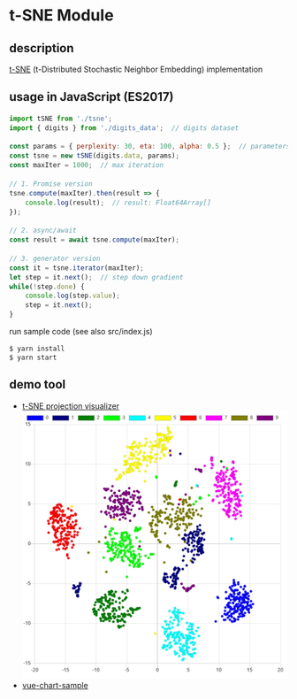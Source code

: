 # t-SNE Module

## description
[t-SNE](https://en.wikipedia.org/wiki/T-distributed_stochastic_neighbor_embedding) (t-Distributed Stochastic Neighbor Embedding) implementation

## usage in JavaScript (ES2017)
```js
import tSNE from './tsne';
import { digits } from './digits_data';  // digits dataset

const params = { perplexity: 30, eta: 100, alpha: 0.5 };  // parameters
const tsne = new tSNE(digits.data, params);
const maxIter = 1000;  // max iteration

// 1. Promise version
tsne.compute(maxIter).then(result => {
    console.log(result);  // result: Float64Array[]
});

// 2. async/await
const result = await tsne.compute(maxIter);

// 3. generator version
const it = tsne.iterator(maxIter);
let step = it.next();  // step down gradient
while(!step.done) {
    console.log(step.value);
    step = it.next();
}
```

run sample code (see also src/index.js)
```
$ yarn install
$ yarn start
```

## demo tool
* [t-SNE projection visualizer](https://rest-term.com/labs/html5/tsne/)  
[![tsne_projection_visualizer](https://github.com/wellflat/imageprocessing-labs/blob/master/images/tsne.png)](https://rest-term.com/labs/html5/tsne/)
* [vue-chart-sample](https://github.com/wellflat/vue-chart-sample)